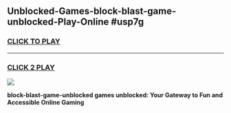 
## Unblocked-Games-block-blast-game-unblocked-Play-Online #usp7g
<h3>
<a href="https://news.freeplayer.one?title=block-blast-game-unblocked&ref=3">CLICK TO PLAY</a></h3>
<hr>

<h3>
<a href="https://news.freeplayer.one?title=block-blast-game-unblocked&ref=3">CLICK 2 PLAY</a>
  
</h3>

<a href="https://news.freeplayer.one?title=block-blast-game-unblocked&ref=3"><img src="https://clearcache.store/games.png"></a>


**block-blast-game-unblocked games unblocked: Your Gateway to Fun and Accessible Online Gaming**
